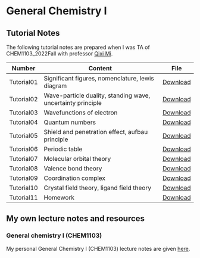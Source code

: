 # General Chemistry I

## Tutorial Notes
The following tutorial notes are prepared when I was TA of CHEM1103_2022Fall with professor [Qixi Mi](https://spst.shanghaitech.edu.cn/spst_en/2018/0301/c2939a51356/page.htm).

| Number     | Content                                                     | File                                        |
|------------|-------------------------------------------------------------|---------------------------------------------|
| Tutorial01 | Significant figures, nomenclature, lewis diagram            | [Download](/files/chem1103/tutorial01.pdf)  |
| Tutorial02 | Wave-particle duality, standing wave, uncertainty principle | [Download](/files/chem1103/tutorial02.pdf)  |
| Tutorial03 | Wavefunctions of electron                                   | [Download](/files/chem1103/tutorial03.pdf)  |
| Tutorial04 | Quantum numbers                                             | [Download](/files/chem1103/tutorial04.pdf)  |
| Tutorial05 | Shield and penetration effect, aufbau principle             | [Download](/files/chem1103/tutorial05.pdf)  |
| Tutorial06 | Periodic table                                              | [Download](/files/chem1103/tutorial06.pdf)  |
| Tutorial07 | Molecular orbital theory                                    | [Download](/files/chem1103/tutorial07.pdf)  |
| Tutorial08 | Valence bond theory                                         | [Download](/files/chem1103/tutorial08.pdf)  |
| Tutorial09 | Coordination complex                                        | [Download](/files/chem1103/tutorial09.pdf)  |
| Tutorial10 | Crystal field theory, ligand field theory                   | [Download](/files/chem1103/tutorial10.pdf)  |
| Tutorial11 | Homework                                                    | [Download](/files/chem1103/tutorial11.pdf)  |

## My own lecture notes and resources
### General chemistry I (CHEM1103)
My personal General Chemistry I (CHEM1103) lecture notes are given [here](https://1drv.ms/u/s!AomQKm3so4lggQVFbrpvxkKBbtUo).


